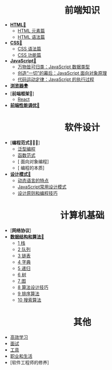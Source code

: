 <h1 align="center"> 前端知识</h1>

- [**HTML🌵**](HTML/readme.md)
    - [HTML 元素篇](HTML/element.md)
    - [HTML 语法篇](HTML/grammar.md)
- [**CSS🌸**](CSS/readme.md)
    - [CSS 语法篇](CSS/grammar.md)
    - [CSS 功能篇](CSS/function.md)
- [**JavaScript👣** ](JavaScript/readme.md)   
    - [万物皆可归类：JavaScript 数据类型](JavaScript/data-type.md)
    - [创造“一切”的幕后：JavaScript 面向对象原理](JavaScript/prototype-based.md)
    - [代码运动定律：JavaScript 的执行过程](JavaScript/executing-processes.md)
- [**浏览器🌍**](Browser/readme.md)
- [**前端框架🔨**]
    - [React]()
- [**前端性能调优🚀**]()

<h1 align="center"> 软件设计</h1>

- [**编程范式👨🏻‍💻**]
    - [ 泛型编程](Programming-Paradigm/readme.md)
    - [ 函数范式](Programming-Paradigm/function-paradigm.md)
    - [ 面向对象编程]
    - [ 编程的本质]
- [**设计模式🧩**](Design-Patterns/readme.md)
    - [动态语言的特点](Design-Patterns/dynamic-language.md)
    - [JavaScript常用设计模式](Design-Patterns/patterns.md)
    - [设计原则和编程技巧](Design-Patterns/programme-skill.md)


<h1 align="center"> 计算机基础</h1>

- [**网络协议**]
- [**数据结构和算法🧮**](DSA/readme.md)
    - [1 栈](DSA/stack.md)
    - [2 队列](DSA/queue.md)
    - [3 链表](DSA/linked-list.md)
    - [4 字典](DSA/dictionary.md)
    - [5 递归](DSA/recursion.md)
    - [6 树](DSA/tree.md)
    - [7 图](DSA/graph.md)
    - [8 算法设计技巧](DSA/algorithms-design.md)
    - [9 排序算法](DSA/sort.md)
    - [10 搜索算法](DSA/search.md)

<h1 align="center"> 其他</h1>

  - [高效学习](Other/study.md)
  - [面试](Other/interview.md)
  - [工具](Other/tools.md)
  - [职业和生活](Other/life-and-career.md)
  - [软件工程师的修养]





